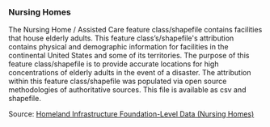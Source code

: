 ### Nursing Homes

The Nursing Home / Assisted Care feature class/shapefile contains facilities that house elderly adults. This feature class’s/shapefile's attribution contains physical and demographic information for facilities in the continental United States and some of its territories. The purpose of this feature class/shapefile is to provide accurate locations for high concentrations of elderly adults in the event of a disaster. The attribution within this feature class/shapefile was populated via open source methodologies of authoritative sources.  This file is available as csv and shapefile.

Source: [Homeland Infrastructure Foundation-Level Data (Nursing Homes)](https://hifld-geoplatform.opendata.arcgis.com/datasets/nursing-homes)

